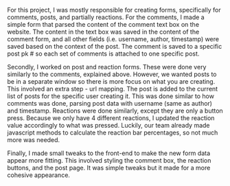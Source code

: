 For this project, I was mostly responsible for creating forms, specifically for comments, posts, and partially reactions. For the comments, I made a simple form that parsed the content of the comment text box on the website. The content in the text box was saved in the content of the comment form, and all other fields (i.e. username, author, timestamp) were saved based on the context of the post. The comment is saved to a specific post pk # so each set of comments is attached to one specific post.

Secondly, I worked on post and reaction forms. These were done very similarly to the comments, explained above. However, we wanted posts to be in a separate window so there is more focus on what you are creating. This involved an extra step - url mapping. The post is added to the current list of posts for the specific user creating it. This was done similar to how comments was done, parsing post data with username (same as author) and timestamp. Reactions were done similarly, except they are only a button press. Because we only have 4 different reactions, I updated the reaction value accordingly to what was pressed. Luckily, our team already made javascript methods to calculate the reaction bar percentages, so not much more was needed.

Finally, I made small tweaks to the front-end to make the new form data appear more fitting. This involved styling the comment box, the reaction buttons, and the post page. It was simple tweaks but it made for a more cohesive appearance. 
